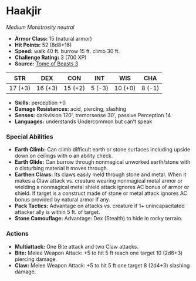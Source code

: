 # Haakjir

*Medium* *Monstrosity* *neutral*

- **Armor Class:** 15 (natural armor)
- **Hit Points:** 52 (8d8+16)
- **Speed:** walk 40 ft. burrow 15 ft. climb 30 ft.
- **Challenge Rating:** 3 (700 XP)
- **Source:** [Tome of Beasts 3](https://koboldpress.com/kpstore/product/tome-of-beasts-2-for-5th-edition/)

| STR | DEX | CON | INT | WIS | CHA |
| --- | --- | --- | --- | --- | --- |
| 17 (+3) | 16 (+3) | 15 (+2) | 5 (-3) | 10 (+0) | 8 (-1) |

- **Skills:** perception +0
- **Damage Resistances:** acid, piercing, slashing
- **Senses:** darkvision 120', tremorsense 30', passive Perception 14
- **Languages:** understands Undercommon but can’t speak
### Special Abilities
- **Earth Climb:** Can climb difficult earth or stone surfaces including upside down on ceilings with o an ability check.
- **Earth Glide:** Can burrow through nonmagical unworked earth/stone with o disturbing material it moves through.
- **Earthen Claws:** Its claws easily meld through stone and metal. When it makes a Claw attack vs. creature wearing nonmagical metal armor or wielding a nonmagical metal shield attack ignores AC bonus of armor or shield. If target is a construct made of stone or metal attack ignores AC bonus provided by natural armor if any.
- **Pack Tactics:** Advantage on attacks vs. creature if 1+ unincapacitated attacker ally is within 5 ft. of target.
- **Stone Camouflage:** Advantage: Dex (Stealth) to hide in rocky terrain.
### Actions
- **Multiattack:** One Bite attack and two Claw attacks.
- **Bite:** Melee Weapon Attack: +5 to hit 5 ft reach one target 10 (2d6+3) piercing damage.
- **Claw:** Melee Weapon Attack: +5 to hit 5 ft one target 8 (2d4+3) slashing damage.
